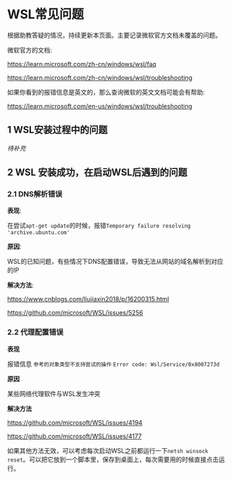 # WSL常见问题

根据助教答疑的情况，持续更新本页面。主要记录微软官方文档未覆盖的问题。

微软官方的文档:

https://learn.microsoft.com/zh-cn/windows/wsl/faq 

https://learn.microsoft.com/zh-cn/windows/wsl/troubleshooting 

如果你看到的报错信息是英文的，那么查询微软的英文文档可能会有帮助:

https://learn.microsoft.com/en-us/windows/wsl/troubleshooting

## 1 WSL安装过程中的问题

*待补充*

## 2 WSL 安装成功，在启动WSL后遇到的问题

### 2.1 DNS解析错误

**表现**: 

在尝试`apt-get update`的时候，报错`Temporary failure resolving 'archive.ubuntu.com'`

**原因**: 

WSL的已知问题，有些情况下DNS配置错误，导致无法从网站的域名解析到对应的IP

**解决方法**: 

https://www.cnblogs.com/liujiaxin2018/p/16200315.html

https://github.com/microsoft/WSL/issues/5256 

### 2.2 代理配置错误

**表现**

报错信息 `参考的对象类型不支持尝试的操作`  `Error code: Wsl/Service/0x8007273d`

**原因**

某些网络代理软件与WSL发生冲突

**解决方法**

https://github.com/microsoft/WSL/issues/4194

https://github.com/microsoft/WSL/issues/4177

如果其他方法无效，可以考虑每次启动WSL之前都运行一下`netsh winsock reset`。可以把它放到一个脚本里，保存到桌面上，每次需要用的时候直接点击运行。
